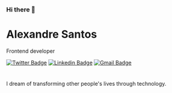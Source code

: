 ### Hi there 👋
# Alexandre Santos
Frontend developer

[![Twitter Badge](https://img.shields.io/badge/-@alexandresantos-6633cc?style=flat-square&labelColor=6633cc&logo=twitter&logoColor=white&link=https://twitter.com/_alexandre_me)](https://twitter.com/_alexandre_me) 
[![Linkedin Badge](https://img.shields.io/badge/-Alexandre%20Souza-6633cc?style=flat-square&logo=Linkedin&logoColor=white&link=https://www.linkedin.com/in/alexandre-souza-273986191/)](https://www.linkedin.com/in/alexandre-souza-273986191/) 
[![Gmail Badge](https://img.shields.io/badge/-alexandreifto2@gmail.com-6633cc?style=flat-square&logo=Gmail&logoColor=white&link=mailto:alexandreifto2@gmail.com)](mailto:alexandreifto2@gmail.com)
#
 I dream of transforming other people's lives through technology.


